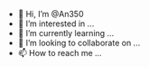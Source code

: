 - 👋 Hi, I’m @An350
- 👀 I’m interested in ...
- 🌱 I’m currently learning ...
- 💞️ I’m looking to collaborate on ...
- 📫 How to reach me ...

<!---
An350/An350 is a ✨ special ✨ repository because its `README.md` (this file) appears on your GitHub profile.

